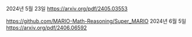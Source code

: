 2024년 5월 23일
https://arxiv.org/pdf/2405.03553

https://github.com/MARIO-Math-Reasoning/Super_MARIO
2024년 6월 5일
https://arxiv.org/pdf/2406.06592
